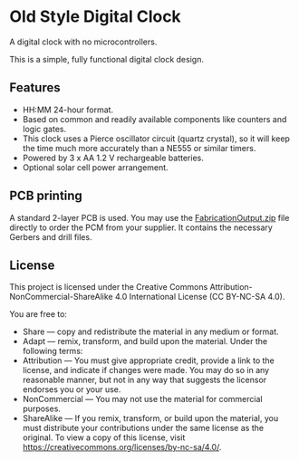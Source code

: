 # Old Style Digital Clock
A digital clock with no microcontrollers.

This is a simple, fully functional digital clock design.

## Features
- HH:MM 24-hour format.
- Based on common and readily available components like counters and logic gates.
- This clock uses a Pierce oscillator circuit (quartz crystal), so it will keep the time much more accurately than a NE555 or similar timers.
- Powered by 3 x AA 1.2 V rechargeable batteries.
- Optional solar cell power arrangement.

## PCB printing
A standard 2-layer PCB is used. You may use the [FabricationOutput.zip](FabricationOutput.zip) file directly to order the PCM from your supplier. It contains the necessary Gerbers and drill files.

## License
This project is licensed under the Creative Commons Attribution-NonCommercial-ShareAlike 4.0 International License (CC BY-NC-SA 4.0).

You are free to:
- Share — copy and redistribute the material in any medium or format.
- Adapt — remix, transform, and build upon the material.
Under the following terms:
- Attribution — You must give appropriate credit, provide a link to the license, and indicate if changes were made. You may do so in any reasonable manner, but not in any way that suggests the licensor endorses you or your use.
- NonCommercial — You may not use the material for commercial purposes.
- ShareAlike — If you remix, transform, or build upon the material, you must distribute your contributions under the same license as the original.
To view a copy of this license, visit https://creativecommons.org/licenses/by-nc-sa/4.0/.
